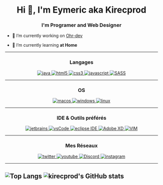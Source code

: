 <h1 align="center">Hi 👋, I'm Eymeric aka Kirecprod</h1>  
<h3 align="center">I'm Programer and Web Designer</h3> 

- 🔭 I’m currently working on [Ohr-dev](https://github.com/ohr-dev)  
  
- 🌱 I’m currently learning **at Home**

---

<h3 align="center">Langages</h3>
<p align="center">
  <a href="https://www.java.com" target="_blank"> 
    <img src="https://img.shields.io/badge/Java-007396.svg?style=for-the-badge&logo=java&logoColor=white" 
      alt="java"/> 
  <a href="https://www.w3.org/html/" target="_blank"> 
    <img src="https://img.shields.io/badge/html-E34F26.svg?style=for-the-badge&logo=html5&logoColor=white"
      alt="html5"/> 
  </a>
  <a href="https://www.w3schools.com/css/" target="_blank">
    <img src="https://img.shields.io/badge/css-1572B6.svg?style=for-the-badge&logo=css3&logoColor=white"
      alt="css3"/>
  </a>
  <a href="https://developer.mozilla.org/en-US/docs/Web/JavaScript" target="_blank"> 
    <img src="https://img.shields.io/badge/Javascript-F7DF1E.svg?style=for-the-badge&logo=javascript&logoColor=black"
      alt="javascript"/> 
  </a>
  <a href="https://sass-lang.com/" target="_blank">
    <img src="https://img.shields.io/badge/SASS-hotpink.svg?style=for-the-badge&logo=SASS&logoColor=white" alt="SASS"/>
  </a>
</p>
  
  ---
  
<h3 align="center">OS</h3>
<p align="center">
  <a href="https://www.apple.com/macos" target="_blank">
    <img src="https://img.shields.io/badge/macos-000000.svg?style=for-the-badge&logo=macos&logoColor=white" alt="macos" />
  </a>
  <a href="https://www.microsoft.com/windows" target="_blank">
    <img src="https://img.shields.io/badge/windows-00A4EF.svg?style=for-the-badge&logo=windows&logoColor=white"
      alt="windows"/>
  </a>
  <a href="https://www.linux.org/" target="_blank">
    <img src="https://img.shields.io/badge/linux-yellow.svg?style=for-the-badge&logo=linux&logoColor=white"
      alt="linux"/>
  </a>
</p>

---

<h3 align="center">IDE & Outils préférés</h3>
<p align="center"> 
  <a href="https://www.jetbrains.com/" target="_blank">
    <img src="https://img.shields.io/badge/jetbrains%20IDE-000000.svg?style=for-the-badge&logo=jetbrains&logoColor=white" alt="jetbrains" />
  </a>
  <a href="https://code.visualstudio.com/" target="_blank">
    <img src="https://img.shields.io/badge/vscode-007ACC.svg?style=for-the-badge&logo=visualstudiocode&logoColor=white" alt="vsCode"/> 
  </a>
  <a href="https://eclipse.org" target="_blank">
    <img src="https://img.shields.io/badge/eclipse-2C2255.svg?style=for-the-badge&logo=eclipse&logoColor=white" alt="eclipse IDE"/>
  </a>
  <a href="https://eclipse.org" target="_blank">
    <img src="https://img.shields.io/badge/Adobe%20XD-470137?style=for-the-badge&logo=Adobe%20XD&logoColor=#FF61F6" alt="Adobe XD"/>
  </a>
  <a href="https://www.vim.org" target="_blank">
    <img src="https://img.shields.io/badge/VIM-%2311AB00.svg?style=for-the-badge&logo=vim&logoColor=white" alt="VIM"/>
  </a>
</p>
  
  ---
  
<h3 align="center">Mes Réseaux</h3>

<div style="margin-top:10px" align="center">
  <div>
    <a href="https://twitter.com/kirecprodYT" target="_blank">
      <img src="https://img.shields.io/badge/Twitter-1DA1F2.svg?style=for-the-badge&logo=twitter&logoColor=white" alt="twitter"/>
    </a>
    <a href="https://www.youtube.com/channel/UCFQ8bt-4-EvDgs0NsW86tkQ" target="_blank">
      <img src="https://img.shields.io/badge/youtube-FE0002.svg?style=for-the-badge&logo=youtube&logoColor=white" alt="youtube"/>
    </a>
    <a href="#" target="_blank">
      <img src="https://img.shields.io/badge/kirecprod-%237289DA.svg?style=for-the-badge&logo=discord&logoColor=white" alt="Discord"/>
    </a> 
    <a href="https://instagram.com/kirecprod" target="_blank">
      <img src="https://img.shields.io/badge/Instagram-%23E4405F.svg?style=for-the-badge&logo=Instagram&logoColor=white" alt="instagram"/>
    </a>
  </div>
</div>


  

---
![Top Langs](https://github-readme-stats.vercel.app/api/top-langs/?username=kirecprod&theme=radical&count_private=true)  ![kirecprod's GitHub stats](https://github-readme-stats.vercel.app/api?username=kirecprod&show_icons=true&theme=radical&count_private=true)
---
